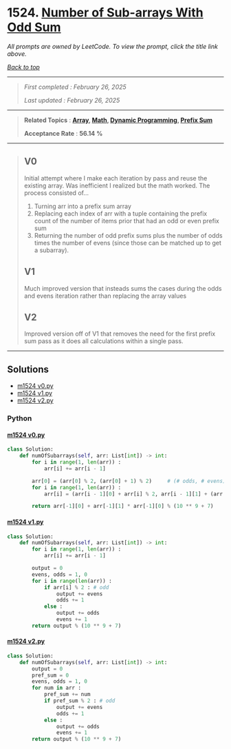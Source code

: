 # 1524. [Number of Sub-arrays With Odd Sum](<https://leetcode.com/problems/number-of-sub-arrays-with-odd-sum>)

*All prompts are owned by LeetCode. To view the prompt, click the title link above.*

*[Back to top](<../README.md>)*

------

> *First completed : February 26, 2025*
>
> *Last updated : February 26, 2025*

------

> **Related Topics** : **[Array](<by_topic/Array.md>), [Math](<by_topic/Math.md>), [Dynamic Programming](<by_topic/Dynamic Programming.md>), [Prefix Sum](<by_topic/Prefix Sum.md>)**
>
> **Acceptance Rate** : **56.14 %**

------

> ## V0
> 
> Initial attempt where I make each iteration by pass and reuse the existing array. Was inefficient I realized but the math worked. The process consisted of...
> 
> 1. Turning arr into a prefix sum array
> 2. Replacing each index of arr with a tuple containing the prefix count of the number of items prior that had an odd or even prefix sum
> 3. Returning the number of odd prefix sums plus the number of odds times the number of evens (since those can be matched up to get a subarray).
> 
> ## V1
> 
> Much improved version that insteads sums the cases during the odds and evens iteration rather than replacing the array values
> 
> ## V2
> 
> Improved version off of V1 that removes the need for the first prefix sum pass as it does all calculations within a single pass.
> 

------

## Solutions

- [m1524 v0.py](<../my-submissions/m1524 v0.py>)
- [m1524 v1.py](<../my-submissions/m1524 v1.py>)
- [m1524 v2.py](<../my-submissions/m1524 v2.py>)
### Python
#### [m1524 v0.py](<../my-submissions/m1524 v0.py>)
```Python
class Solution:
    def numOfSubarrays(self, arr: List[int]) -> int:
        for i in range(1, len(arr)) :
            arr[i] += arr[i - 1]

        arr[0] = (arr[0] % 2, (arr[0] + 1) % 2)     # (# odds, # evens)
        for i in range(1, len(arr)) :
            arr[i] = (arr[i - 1][0] + arr[i] % 2, arr[i - 1][1] + (arr[i] + 1) % 2)

        return arr[-1][0] + arr[-1][1] * arr[-1][0] % (10 ** 9 + 7)
```

#### [m1524 v1.py](<../my-submissions/m1524 v1.py>)
```Python
class Solution:
    def numOfSubarrays(self, arr: List[int]) -> int:
        for i in range(1, len(arr)) :
            arr[i] += arr[i - 1]

        output = 0
        evens, odds = 1, 0
        for i in range(len(arr)) :
            if arr[i] % 2 : # odd
                output += evens
                odds += 1
            else :
                output += odds
                evens += 1
        return output % (10 ** 9 + 7)

```

#### [m1524 v2.py](<../my-submissions/m1524 v2.py>)
```Python
class Solution:
    def numOfSubarrays(self, arr: List[int]) -> int:
        output = 0
        pref_sum = 0
        evens, odds = 1, 0
        for num in arr :
            pref_sum += num
            if pref_sum % 2 : # odd
                output += evens
                odds += 1
            else :
                output += odds
                evens += 1
        return output % (10 ** 9 + 7)

```

